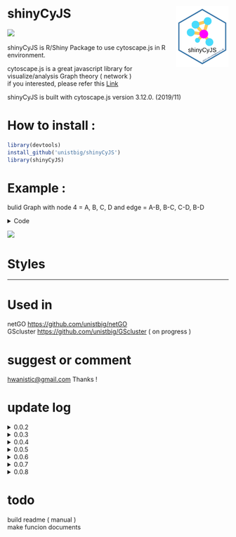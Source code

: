 # shinyCyJS <img src='SVG/shinyCyJS.svg' width ='120' align='right'/>

<img src='https://travis-ci.com/jhk0530/shinyCyJS.svg?branch=master'/>

shinyCyJS is R/Shiny Package to use cytoscape.js in R environment. <br>

cytoscape.js is a great javascript library for visualize/analysis Graph theory ( network ) <br>
if you interested, please refer this [Link](https://js.cytoscape.org/, "link") <br>

shinyCyJS is built with cytoscape.js version 3.12.0. (2019/11)


# How to install : 

```r
library(devtools)
install_github('unistbig/shinyCyJS')
library(shinyCyJS)
```

# Example : 

bulid Graph with node 4 = A, B, C, D and edge = A-B, B-C, C-D, B-D <br>

<details><summary>Code</summary>

```r
library(shiny)
library(shinyCyJS)

ui = function(){
  fluidPage(
    ShinyCyJSOutput(outputId = 'cy')
  )
}

server = function(input, output, session){  
  
  nodes = data.frame(
    id = c('A','B','C','D'),
    width = c(10,20,30,40),
    height = c(10,20,30,40)
  )  
  
  edges = data.frame(
    source = c('A','B','C','D'),
    target = c('B','C','D','B')
  )
  
  nodes = buildElems(nodes, type = 'Node')
  edges = buildElems(edges, type = 'Edge')  
  
  obj = shinyCyJS(c(nodes, edges))  
  output$cy = renderShinyCyJS(obj)
}

shinyApp(ui,server, options = list(launch.browser = TRUE, display.mode ='normal'))

```
</details>

<img src = 'https://user-images.githubusercontent.com/6457691/68040069-d36dc000-fd10-11e9-9ef5-d021768ac548.gif' width = 400></img>


# Styles

--- 


# Used in 

netGO <https://github.com/unistbig/netGO> <br>
GScluster <https://github.com/unistbig/GScluster> ( on progress ) <br>

# suggest or comment
hwanistic@gmail.com
Thanks !

# update log 

<details><summary>0.0.2</summary>
  <p>
added pie background feature ( only size and color )<br>
<img src = 'https://user-images.githubusercontent.com/6457691/65883045-34803c00-e3d1-11e9-87f1-fb8dfc028484.png' width = 150></img>
<br>
demo code : <br>

```r
shinyCyJS(
  buildNode(id = 'pieNode', width = 100, height = 100, 
    pieSize = c(40,40,20,0,0,0,0,0,0,0,0,0,0,0,0,0), 
    pieColor = c('cyan','magenta','yellow',rep('#000',13))
  )
)
```

  </p>
</details>

<details><summary>0.0.3</summary>
  <p>
    bugFixed (pre-built elements didn't clear when using rendershinyCyJS)
  </p>
</details>

<details><summary>0.0.4</summary>
  <p>
  tooltip feature available on Nodes
    
  for information,
    
  Qtip2 <https://github.com/qTip2/qTip2>
  
  Cytoscape-Qtip <https://github.com/cytoscape/cytoscape.js-qtip>
    
  <img src = 'https://user-images.githubusercontent.com/6457691/66700551-70e65d00-ed2c-11e9-8b87-22074b228882.png' width = 350></img>  

  demo code : 
  
  ```r
  shinyCyJS(list( buildNode('have tooltip',tooltip = 'Tooltip!'), buildNode('not Tooltip')) )
  ```

  </p>
</details>

<details><summary>0.0.5</summary>
  <p>
    
  now selected item will have different color, 
  Node : ![#ff00ff](https://placehold.it/15/ff00ff/000000?text=+), Edge : ![#000000](https://placehold.it/15/000000/000000?text=+)
  
  <img src = 'https://user-images.githubusercontent.com/6457691/66729507-dbabab80-ee86-11e9-9544-ef9495aac21d.png' width = 150></img>
  <img src = 'https://user-images.githubusercontent.com/6457691/66729506-db131500-ee86-11e9-8159-e89b0c6bb40c.png' width = 150></img>
  <img src = 'https://user-images.githubusercontent.com/6457691/66729509-dbabab80-ee86-11e9-8800-0a945a92584b.png' width = 150></img>
  </p>
</details>

<details><summary>0.0.6</summary>
  fcose, spread, dagre layout available.
  
  fcose <https://github.com/iVis-at-Bilkent/cytoscape.js-fcose>
  
  spread <https://github.com/cytoscape/cytoscape.js-spread> 
  
  dagre <https://github.com/cytoscape/cytoscape.js-dagre> 
</details>

<details><summary>0.0.7</summary>
  <p>
  now multiple elements with data.frame can be built with <b>buildElems</b>

  below codes will work same

  ```r
  shinyCyJS(list(
    buildNode('a'),
    buildNode('b', width = 20),
    buildNode('c', width = 30),
    buildNode('d', width = 40),
    buildEdge('a','b'),
    buildEdge('a','c'),
    buildEdge('c','d'),
    buildEdge('b','d')
    ))
  ```

  ```r
  a = data.frame(
    id = c('a','b','c','d'),
    width = c(15,20,30,40)
  )

  b = data.frame(
    source = c('a','a','c','b'),
    target = c('b','c','d','d')
  )

  nodes = buildElems(a,'Node')
  edges = buildElems(b,'Edge')

  shinyCyJS(c(nodes, edges))

  ```
  
  </p>
  </details>
  
 <details><summary>0.0.8</summary>
  core file ( cytoscape.js ) has updated with recent version.
  now available with Taxi edge
  
  <img src ='https://user-images.githubusercontent.com/6457691/68363329-daac2800-016d-11ea-9545-7ea25882a27d.png'></img>
  
  below code used to build this figure
  
  ```r
  shinyCyJS(list(
  buildNode("A"), 
  buildNode("B"), 
  buildNode("C"), 
  buildEdge("A", "B", curveStyle = "taxi"), 
  buildEdge("A", "C", curveStyle = "taxi")))
  ```
 </details>


# todo 
build readme ( manual ) <br>
make funcion documents

